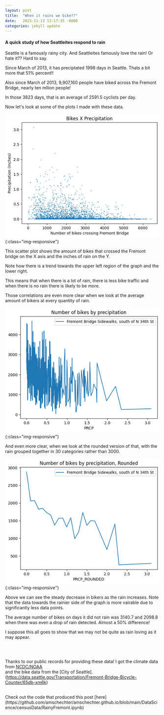 ```yaml
---
layout: post
title:  "When it rains we bike??"
date:   2023-11-13 13:17:35 -0800
categories: jekyll update
---
```


#### A quick study of how Seattleites respond to rain

Seattle is a famously rainy city. And Seattleites famously love the rain! Or hate it?? Hard to say.

Since March of 2013, it has preciptated 1998 days in Seattle. Thats a bit more that 51% percent!!

Also since March of 2013, 9,907,160 people have biked across the Fremont Bridge, nearly ten mllion people!

In those 3823 days, that is an average of 2591.5 cyclists per day.

Now let's look at some of the plots I made with these data.


![Bikes by Precipitation Scatter Plot](/images/RainyFremont/BikesXPRCPScatter.png){:class="img-responsive"}

This scatter plot shows the amount of bikes that crossed the Fremont bridge on the X axis and the inches of rain on the Y.

Note how there is a trend towards the upper left region of the graph and the lower right.

This means that when there is a lot of rain, there is less bike traffic and when there is no rain there is likely to be more.

Those correlations are even more clear when we look at the average amount of bikers at every quantity of rain.

![Bikes by Precipitation Line Plot](/images/RainyFremont/BikesXPRCPLineGraph.png){:class="img-responsive"}

And even more clear, when we look at the rounded version of that, with the rain grouped together in 30 categories rather than 3000.

![Bikes by Precipitation rounded Line Plot](/images/RainyFremont/BikesXPRCPLIneGraphRounded.png){:class="img-responsive"}

Above we can see the steady decrease in bikers as the rain increases. Note that the data towards the rainier side of the graph is more vairable due to significantly less data points.

The average number of bikes on days it did not rain was 3140.7 and 2098.8 when there was even a drop of rain detected. Almost a 50% difference!

I suppose this all goes to show that we may not be quite as rain loving as it may appear.

<br>
<br>


Thanks to our public records for providing these data! I got the climate data from [NCDC/NOAA](https://www.ncdc.noaa.gov/cdo-web/)<br>
and the bike data from the [City of Seattle].(https://data.seattle.gov/Transportation/Fremont-Bridge-Bicycle-Counter/65db-xm6k)

<br>
Check out the code that produced this post [here](https://github.com/amschechter/amschechter.github.io/blob/main/DataScience/censusData/RainyFremont.ipynb)